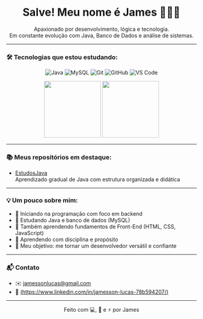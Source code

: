 <h1 align="center">Salve! Meu nome é James 🧑🏽‍💻</h1>

<p align="center">
  Apaxionado por desenvolvimento, lógica e tecnologia.<br>
  Em constante evolução com Java, Banco de Dados e análise de sistemas.
</p>

---

### 🛠 Tecnologias que estou estudando:

<div align="center">

  ![Java](https://img.shields.io/badge/Java-ED8B00?style=for-the-badge&logo=java&logoColor=white)
  ![MySQL](https://img.shields.io/badge/MySQL-005C84?style=for-the-badge&logo=mysql&logoColor=white)
  ![Git](https://img.shields.io/badge/Git-F05032?style=for-the-badge&logo=git&logoColor=white)
  ![GitHub](https://img.shields.io/badge/GitHub-121011?style=for-the-badge&logo=github&logoColor=white)
  ![VS Code](https://img.shields.io/badge/VSCode-007ACC?style=for-the-badge&logo=visual-studio-code&logoColor=white)

</div>


<div align="center">
  <img height="150" src="https://github-readme-stats.vercel.app/api?username=James-Script&show_icons=true&theme=tokyonight" />
  <img height="150" src="https://github-readme-stats.vercel.app/api/top-langs/?username=James-Script&layout=compact&theme=tokyonight" />
</div>


---

### 📚 Meus repositórios em destaque:

- [EstudosJava](https://github.com/James-crypt-code/EstudosJava)  
  Aprendizado gradual de Java com estrutura organizada e didática

---

### 💡 Um pouco sobre mim:

- 📌 Iniciando na programação com foco em backend
- 📘 Estudando Java e banco de dados (MySQL)
- 🎨 Também aprendendo fundamentos de Front-End (HTML, CSS, JavaScript)
- 🌱 Aprendendo com disciplina e propósito
- 🚀 Meu objetivo: me tornar um desenvolvedor versátil e confiante

---

### 📬 Contato

- ✉️ [jamessonlucas@gmail.com](mailto:jamessonlucas@gmail.com)
- 📎 [(https://www.linkedin.com/in/jamesson-lucas-78b594207/)](https://www.linkedin.com/in/jamesson-lucas-78b594207/)

---

<p align="center">
  Feito com 💻, 🧠 e ⚡ por James
</p>
